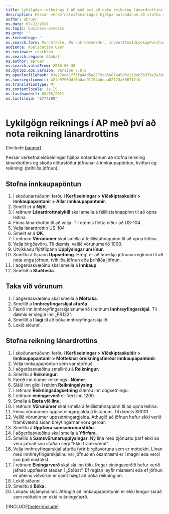 ```yaml
---
title: Lykilgögn reiknings í AP með því að nota reikning lánardrottins
description: Þessar verkefnaleiðbeiningar hjálpa notandanum að stofna reikning lánardrottins og skoða niðurstöður jöfnunar á innkaupapöntun, kvittun og reikningi (þríhliða jöfnun).
author: abruer
ms.date: 07/22/2019
ms.topic: business-process
ms.prod: ''
ms.technology: ''
ms.search.form: PurchTable, PurchCreateOrder, InventItemIdLookupPurchase, PurchEditLines, VendEditInvoice, InventItemIdLookupSimple, VendInvoiceMatchingDetails
audience: Application User
ms.reviewer: roschlom
ms.search.region: Global
ms.author: abruer
ms.search.validFrom: 2016-06-30
ms.dyn365.ops.version: Version 7.0.0
ms.openlocfilehash: b3e27ed41ff1fa44d5e8779cb5e81e45d02110eb3b37be3a3b9938cabfc395bd
ms.sourcegitcommit: 42fe9790ddf0bdad911544deaa82123a396712fb
ms.translationtype: MT
ms.contentlocale: is-IS
ms.lasthandoff: 08/05/2021
ms.locfileid: "6777289"
---
```

# <a name="key-invoice-data-in-ap-using-a-vendor-invoice"></a>Lykilgögn reiknings í AP með því að nota reikning lánardrottins

[!include [banner](../../includes/banner.md)]

Þessar verkefnaleiðbeiningar hjálpa notandanum að stofna reikning lánardrottins og skoða niðurstöður jöfnunar á innkaupapöntun, kvittun og reikningi (þríhliða jöfnun).


## <a name="create-a-purchase-order"></a>Stofna innkaupapöntun
1. Í skoðunarrúðunni ferðu í **Kerfiseiningar > Viðskiptaskuldir > Innkaupapantanir > Allar innkaupapantanir**.
2. Smellt er á **Nýtt**.
3. Í reitnum **Lánardrottnalykill** skal smella á fellilistahnappinn til að opna leitina.
4. Finna lánardrottin til að velja. Til dæmis fletta niður að US-104.
5. Velja lánardrottin US-104
6. Smellt er á **OK**.
7. Í reitnum **Vörunúmer** skal smella á fellilistahnappinn til að opna leitina.
8. Velja birgðavöru. Til dæmis, veljið vörunúmerið 1000.
9. Útvíkkaðu flýtiflipann **Upplýsingar um línur**.
10. Smelltu á flipann **Uppsetning**. Hægt er að hnekkja jöfnunarreglunni til að nota enga jöfnun, tvíhliða jöfnun eða þríhliða jöfnun.  
11. Í aðgerðasvæðinu skal smella á **Innkaup**.
12. Smellið á **Staðfesta**.

## <a name="receive-the-products"></a>Taka við vörunum
1. Í aðgerðasvæðinu skal smella á **Móttaka**.
2. Smellið á **Innhreyfingarskjal afurða**.
3. Færið inn innhreyfingarskjalsnúmerið í reitnum **Innhreyfingarskjal**. Til dæmis er slegið inn „PR123“.
4. Smellið á **Í lagi** til að bóka innhreyfingarskjalið.
5. Lokið síðunni.

## <a name="create-a-vendor-invoice"></a>Stofna reikning lánardrottins
1. Í skoðunarrúðunni ferðu í **Kerfiseiningar > Viðskiptaskuldir > Innkaupapantanir > Mótteknar óreikningsfærðar innkaupapantanir**.
2. Velja innkaupapöntun sem var stofnuð.
3. Í aðgerðasvæðinu smellirðu á **Reikningur.**
4. Smelltu á **Reikningur**.
5. Færið inn númer reiknings í **Númer**.
6. Sláið inn gildi í reitinn **Reikningslýsing**.
7. Í retinum **Reikningsdagsetning** slærðu inn dagsetningu.
8. Í reitnum **einingarverð** er fært inn 1200.
9. Smella á **Bæta við línu**.
10. Í reitnum **Vörunúmer** skal smella á fellilistahnappinn til að opna leitina.
11. Finna vörunúmer uppsetningargjalda á listanum. Til dæmis S0001
12. Veljið vörunúmer uppsetningargjalda. Athugið að jöfnun hefur ekki verið framkvæmd síðan breytingarnar voru gerðar.  
13. Smelltu á **Uppfæra samsvörunarstöðu**.
14. Í aðgerðasvæðinu skal smella á **Yfirfara**.
15. Smellið á **Samsvörunarupplýsingar**. Ný lína með þjónustu þarf ekki að vera jafnað svo staðan segi "Ekki framkvæmt".  
16. Velja innhreyfingarskjal afurða fyrir birgðavöruna sem er móttekin. Línan með innhreyfingarskjalinu var jöfnuð en ósamræmi er í magni eða verði svo það mistókst.  
17. Í reitnum **Einingarverð** skal slá inn tölu. Þegar einingaverðið hefur verið jafnað uppfærist staðan í „Stóðst“. Ef reglan leyfir misræmi eða ef jöfnun er aðeins viðvörun er samt hægt að bóka reikninginn.  
18. Lokið síðunni.
19. Smelltu á **Bóka.**
20. Lokaðu skjámyndinni. Athugið að innkaupapöntunin er ekki lengur skráð sem móttekin en ekki reikningsfærð.  



[!INCLUDE[footer-include](../../../includes/footer-banner.md)]
